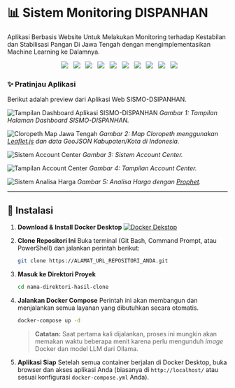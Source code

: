 # 📊 Sistem Monitoring DISPANHAN

Aplikasi Berbasis Website Untuk Melakukan Monitoring terhadap Kestabilan dan Stabilisasi Pangan Di Jawa Tengah dengan mengimplementasikan Machine Learning ke Dalamnya.

<div align="center">
  <img src="https://img.shields.io/badge/Docker-%232496ED?style=for-the-badge&logo=docker&logoColor=white">
  <img src="https://img.shields.io/badge/HTML5-E34F26?style=for-the-badge&logo=html5&logoColor=white">
  <img src="https://img.shields.io/badge/CSS-%23663399?style=for-the-badge&logo=css&logoColor=white">
  <img src="https://img.shields.io/badge/JavaScript-F7DF1E?style=for-the-badge&logo=javascript&logoColor=black">
  <img src="https://img.shields.io/badge/PHP-%23777BB4?style=for-the-badge&logo=php&logoColor=white">
  <img src="https://img.shields.io/badge/phpmyadmin-%233BABC3?style=for-the-badge&logo=phpmyadmin&logoColor=white">
  <img src="https://img.shields.io/badge/MYSQL-%234479A1?style=for-the-badge&logo=mysql&logoColor=white">
  <img src="https://img.shields.io/badge/python-3670A0?style=for-the-badge&logo=python&logoColor=ffdd54">
  <img src="https://img.shields.io/badge/Flask-%233BABC3?style=for-the-badge&logo=flask&logoColor=white">
  <img src="https://img.shields.io/badge/ollama-%23000000?style=for-the-badge&logo=ollama&logoColor=white">
</div>

### ✨ Pratinjau Aplikasi

Berikut adalah preview dari Aplikasi Web SISMO-DSIPANHAN.

![Tampilan Dashboard Aplikasi SISMO-DISPANHAN](https://i.postimg.cc/zDWRtHYC/tampilan1.png)
*Gambar 1: Tampilan Halaman Dashboard SISMO-DISPANHAN.*

![Cloropeth Map Jawa Tengah](https://i.postimg.cc/26LBfVbf/tampilan2.png)
*Gambar 2: Map Cloropeth menggunakan [Leaflet.js](https://leafletjs.com/) dan data GeoJSON Kabupaten/Kota di Indonesia.*

![Sistem Account Center](https://i.postimg.cc/Gtk8HVx7/tampilan3.png)
*Gambar 3: Sistem Account Center.*

![Tampilan Account Center](https://i.postimg.cc/m2s10ZT0/tampilan4.png)
*Gambar 4: Tampilan Account Center.*

![Sistem Analisa Harga](https://i.postimg.cc/RhrJC4KJ/tampilan5.png)
*Gambar 5: Analisa Harga dengan [Prophet](https://facebook.github.io/prophet/).*

---

## 🚀 Instalasi

1.  **Download & Install Docker Desktop**
    [![Docker Dekstop](https://i.postimg.cc/vZmNGz0w/docker-download.png)](https://www.docker.com/products/docker-desktop/)

2.  **Clone Repositori Ini**
    Buka terminal (Git Bash, Command Prompt, atau PowerShell) dan jalankan perintah berikut:
    ```bash
    git clone https://ALAMAT_URL_REPOSITORI_ANDA.git
    ```

3.  **Masuk ke Direktori Proyek**
    ```bash
    cd nama-direktori-hasil-clone
    ```

4.  **Jalankan Docker Compose**
    Perintah ini akan membangun dan menjalankan semua layanan yang dibutuhkan secara otomatis.
    ```bash
    docker-compose up -d
    ```
    > **Catatan:** Saat pertama kali dijalankan, proses ini mungkin akan memakan waktu beberapa menit karena perlu mengunduh *image* Docker dan model LLM dari Ollama.

5.  **Aplikasi Siap**
    Setelah semua container berjalan di Docker Desktop, buka browser dan akses aplikasi Anda (biasanya di `http://localhost/` atau sesuai konfigurasi `docker-compose.yml` Anda).